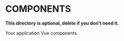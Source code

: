 # COMPONENTS

**This directory is optional, delete if you don't need it.**

Your application Vue components.
